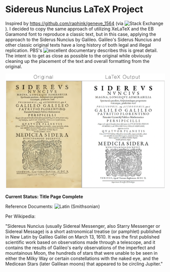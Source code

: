 # Sidereus Nuncius LaTeX Project

Inspired by https://github.com/raphink/geneve_1564 (via ![Stack Exchange](https://tex.stackexchange.com/questions/1319/showcase-of-beautiful-typography-done-in-tex-friends)). I decided to copy the same approach of utilizing XeLaTeX and the EB Garamond font to reproduce a classic text, but in this case, applying the approach to the Siderus Nuncius by Galileo. Galileo's Siderus Nuncius and other classic original texts have a long history of both legal and illegal replication. PBS's  ![excellent documentary](https://www.pbs.org/video/galileos-moon-7vidcl/) describes this is great detail. The intent is to get as close as possible to the original while obviously cleaning up the placement of the text and overall formatting from the original.

![Output Comparison](https://raw.githubusercontent.com/adammschauer/Sidereus_Nuncius/master/Output%20Comparison.png)

**Current Status: Title Page Complete**

Reference Documents:
![Latin (Smithsonian)](https://library.si.edu/digital-library/book/sidereusnuncius00gali)

Per Wikipedia:

"Sidereus Nuncius (usually Sidereal Messenger, also Starry Messenger or Sidereal Message) is a short astronomical treatise (or pamphlet) published in New Latin by Galileo Galilei on March 13, 1610. It was the first published scientific work based on observations made through a telescope, and it contains the results of Galileo's early observations of the imperfect and mountainous Moon, the hundreds of stars that were unable to be seen in either the Milky Way or certain constellations with the naked eye, and the Medicean Stars (later Galilean moons) that appeared to be circling Jupiter."

